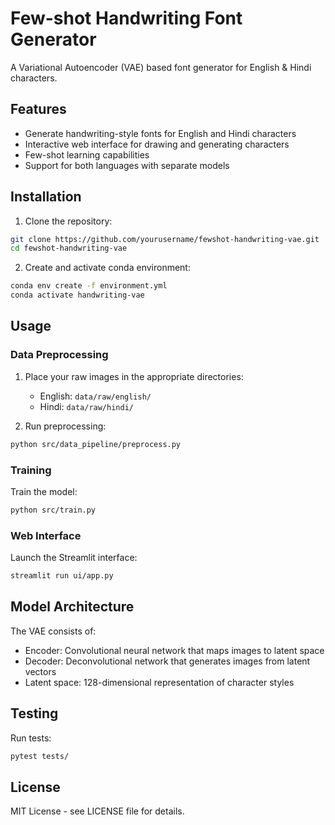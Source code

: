 # Few-shot Handwriting Font Generator

A Variational Autoencoder (VAE) based font generator for English & Hindi characters.

## Features

- Generate handwriting-style fonts for English and Hindi characters
- Interactive web interface for drawing and generating characters
- Few-shot learning capabilities
- Support for both languages with separate models

## Installation

1. Clone the repository:
```bash
git clone https://github.com/yourusername/fewshot-handwriting-vae.git
cd fewshot-handwriting-vae
```

2. Create and activate conda environment:
```bash
conda env create -f environment.yml
conda activate handwriting-vae
```

## Usage

### Data Preprocessing

1. Place your raw images in the appropriate directories:
   - English: `data/raw/english/`
   - Hindi: `data/raw/hindi/`

2. Run preprocessing:
```bash
python src/data_pipeline/preprocess.py
```

### Training

Train the model:
```bash
python src/train.py
```

### Web Interface

Launch the Streamlit interface:
```bash
streamlit run ui/app.py
```

## Model Architecture

The VAE consists of:
- Encoder: Convolutional neural network that maps images to latent space
- Decoder: Deconvolutional network that generates images from latent vectors
- Latent space: 128-dimensional representation of character styles

## Testing

Run tests:
```bash
pytest tests/
```

## License

MIT License - see LICENSE file for details.